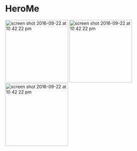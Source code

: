 # HeroMe


<div class= "images">
<img width="200" alt="screen shot 2016-09-22 at 10 42 22 pm" src="https://cloud.githubusercontent.com/assets/15914563/20816580/a303d50a-b7e8-11e6-8a7b-002f5eeb48dc.png">

<img width="200" alt="screen shot 2016-09-22 at 10 42 22 pm" src="https://cloud.githubusercontent.com/assets/15914563/20816586/a7a05426-b7e8-11e6-848e-ed71f9ee4cb2.png">

<img width="200" alt="screen shot 2016-09-22 at 10 42 22 pm" src="https://cloud.githubusercontent.com/assets/15914563/20816588/ab107de8-b7e8-11e6-96d4-94544fc83aee.png">

</div>



<style>
  .images
  {
    float: left;
  }
</style>
